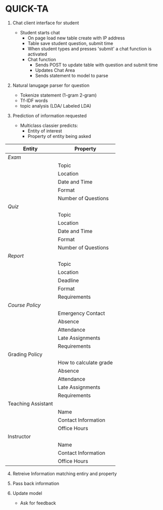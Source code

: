 # QUICK-TA

1. Chat client interface for student
   - Student starts chat
      - On page load new table create with IP address
      - Table save student question, submit time
      - When student types and presses 'submit' a chat function is activated
      - Chat function
         - Sends POST to update table with question and submit time
         - Updates Chat Area
         - Sends statement to model to parse
   
2. Natural lanugage parser for question
   - Tokenize statement (1-gram 2-gram)
   - Tf-IDF words
   - topic analysis (LDA/ Labeled LDA)

3. Prediction of information requested
   - Multiclass classier predicts:
      - Entity of interest
      - Property of entity being asked

| Entity        | Property           |
|-----------------|---------------------|
| *Exam*  	  |                     |
|        	  | Topic               |
|                 | Location            |
|       	  | Date and Time       |
|       	  | Format              |
|        	  | Number of Questions |
| *Quiz*   	  |                     |
|        	  | Topic               |
|        	  | Location            |
|        	  | Date and Time       |
|         	  | Format              |
|        	  | Number of Questions |
| *Report*	  |                     |
		  | Topic               |
|          	  | Location            |
|                 | Deadline	        |
|                 | Format              |
|                 | Requirements        |
| *Course Policy* |                     |
|       	  | Emergency Contact   |
|      		  | Absence	        |
|      		  | Attendance		|
|      		  | Late Assignments    |
|      		  | Requirements        |
| Grading Policy  |                     |
|      		  | How to calculate grade  |
|                 | Absence	         |
|                 | Attendance		 |
|                 | Late Assignments    |
|                 | Requirements 		 |
| Teaching Assistant |                   |
|                 | Name				 |
|                 | Contact Information |
|                 | Office Hours		 |
| Instructor      |  |
|        	  | Name				 |
|                 | Contact Information |
|                 | Office Hours		 |
	
 
4) Retreive Information matching entiry and property

5) Pass back information

6) Update model
   - Ask for feedback
